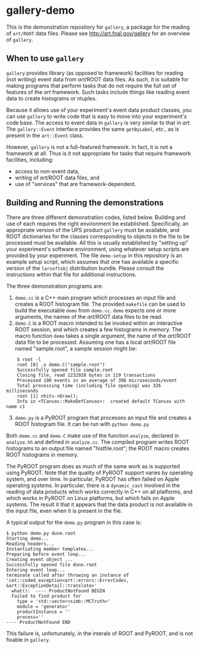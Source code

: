 # gallery-demo

This is the demonstration repository for `gallery`, a package for the reading of `art/ROOT` data files. Please see http://art.fnal.gov/gallery for an overview of `gallery`.


## When to use `gallery`

`gallery` provides library (as opposed to framework) facilities for reading (not writing) event data from _art_/ROOT data files. As such, it is suitable for making programs that perform tasks that do not require the full set of features of the _art_ framework. Such tasks include things like reading event data to create histograms or ntuples.

Because it allows use of your experiment's event data product classes, you can use `gallery` to write code that is easy to move into your experiment's code base. The access to event data in `gallery` is very similar to that in _art_. The `gallery::Event` interface provides the same `getByLabel`, _etc_., as is present in the `art::Event` class.

However, `gallery` is not a full-featured framework. In fact, it is not a framework at all. Thus is it not appropriate for tasks that require framework facilities, including:
* access to non-event data,
* writing of _art_/ROOT data files, and
* use of "services" that are framework-dependent.

## Building and Running the demonstrations


There are three different demonstration codes, listed below. Building and use of each requires the right environment be established. Specifically, an appropriate version of the UPS product `gallery` must be available, and ROOT dictionaries for the classes corresponding to objects in the file to be processed must be available. All this is usually established by "setting up" your experiment's software environment, using whatever setup scripts are provided by your experiment. The file `demo-setup` in this repository is an example setup script, which assumes that one has available a specific version of the `larsoftobj` distribution bundle. Please consult the instructions within that file for additional instructions.

The three demonstration programs are:

1. `demo.cc` is a C++ main program which processes an input file and creates a ROOT histogram file. The provided `makefile` can be used to build the executable `demo` from `demo.cc`. `demo` expects one or more arguments, the names of the _art_/ROOT data files to be read.
2. `demo.C` is a ROOT macro intended to be invoked within an interactive ROOT session, and which creates a few histograms in memory. The macro function `demo` takes a single argument, the name of the _art_/ROOT data file to be processed. Assuming one has a local _art_/ROOT file named "sample.root", a sample session might be:

```
    $ root -l
    root [0] .x demo.C("sample.root")
    Successfully opened file sample.root
    Closing file, read 1232928 bytes in 119 transactions
    Processed 100 events in an average of 396 microseconds/event
    Total processing time (including file opening) was 326 milliseconds
    root [1] nhits->Draw();
    Info in <TCanvas::MakeDefCanvas>:  created default TCanvas with name c1
```
3. `demo.py` is a PyROOT program that processes an input file and creates a ROOT histogram file. It can be run with `python demo.py`

Both `demo.cc` and `demo.C` make use of the function `analyze`, declared in `analyze.hh` and defined in `analyze.cc`. The compiled program writes ROOT histograms to an output file named "histfile.root"; the ROOT macro creates ROOT histograms in memory.

The PyROOT program does as much of the same work as is supported using PyROOT. Note that the quality of PyROOT support varies by operating system, and over time. In particular, PyROOT has often failed on Apple operating systems. In particular, there is a `dynamic_cast` involved in the reading of data products which works correctly in C++ on all platforms, and which works in PyROOT on Linux platforms, but which fails on Apple systems. The result it that it appears that the data product is not available in the input file, even when it is present in the file.

A typical output for the `demo.py` program in this case is:
```
$ python demo.py dune.root
Starting demo...
Reading headers...
Instantiating member templates...
Preparing before event loop...
Creating event object ...
Successfully opened file dune.root
Entering event loop...
terminate called after throwing an instance of 'cet::coded_exception<art::errors::ErrorCodes, &art::ExceptionDetail::translate>'
  what():  ---- ProductNotFound BEGIN
  Failed to find product for
    type = 'std::vector<simb::MCTruth>'
    module = 'generator'
    productInstance = ''
    process=''
---- ProductNotFound END
```

This failure is, unfortunately, in the interals of ROOT and PyROOT, and is not fixable in `gallery`.
